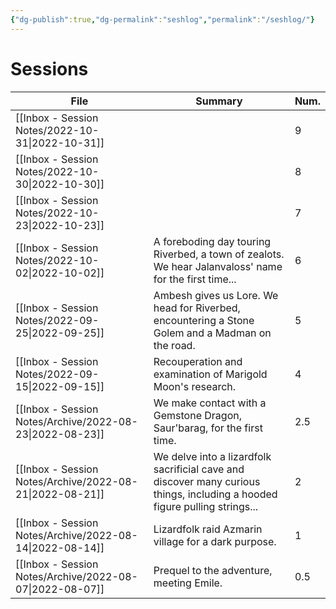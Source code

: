 ```yaml
---
{"dg-publish":true,"dg-permalink":"seshlog","permalink":"/seshlog/"}
---
```


# Sessions
| File                                                        | Summary                                                                                                                    | Num. |
| ----------------------------------------------------------- | -------------------------------------------------------------------------------------------------------------------------- | ---- |
| [[Inbox - Session Notes/2022-10-31\|2022-10-31]]         |                                                                                                                            | 9    |
| [[Inbox - Session Notes/2022-10-30\|2022-10-30]]         |                                                                                                                            | 8    |
| [[Inbox - Session Notes/2022-10-23\|2022-10-23]]         |                                                                                                                            | 7    |
| [[Inbox - Session Notes/2022-10-02\|2022-10-02]]         | A foreboding day touring Riverbed, a town of zealots. We hear Jalanvaloss' name for the first time...                      | 6    |
| [[Inbox - Session Notes/2022-09-25\|2022-09-25]]         | Ambesh gives us Lore. We head for Riverbed, encountering a Stone Golem and a Madman on the road.                           | 5    |
| [[Inbox - Session Notes/2022-09-15\|2022-09-15]]         | Recouperation and examination of Marigold Moon's research.                                                                 | 4    |
| [[Inbox - Session Notes/Archive/2022-08-23\|2022-08-23]] | We make contact with a Gemstone Dragon, Saur'barag, for the first time.                                                    | 2.5  |
| [[Inbox - Session Notes/Archive/2022-08-21\|2022-08-21]] | We delve into a lizardfolk sacrificial cave and discover many curious things, including a hooded figure pulling strings... | 2    |
| [[Inbox - Session Notes/Archive/2022-08-14\|2022-08-14]] | Lizardfolk raid Azmarin village for a dark purpose.                                                                        | 1    |
| [[Inbox - Session Notes/Archive/2022-08-07\|2022-08-07]] | Prequel to the adventure, meeting Emile.                                                                                   | 0.5  |
